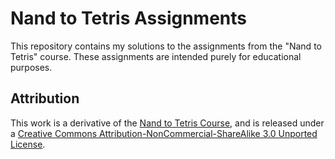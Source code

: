 # Nand to Tetris Assignments

This repository contains my solutions to the assignments from the "Nand to Tetris" course. These assignments are intended purely for educational purposes.

## Attribution

This work is a derivative of the [Nand to Tetris Course](https://www.nand2tetris.org/), and is released under a [Creative Commons Attribution-NonCommercial-ShareAlike 3.0 Unported License](https://creativecommons.org/licenses/by-nc-sa/3.0/).
